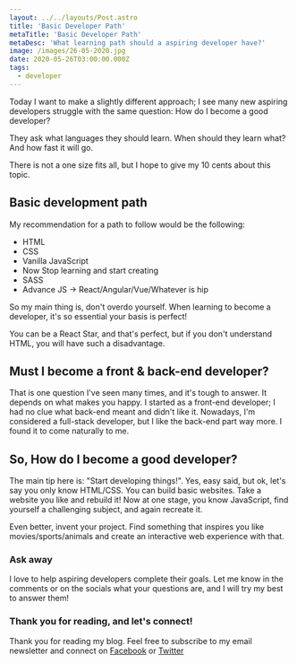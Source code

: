 ```yaml
---
layout: ../../layouts/Post.astro
title: 'Basic Developer Path'
metaTitle: 'Basic Developer Path'
metaDesc: 'What learning path should a aspiring developer have?'
image: /images/26-05-2020.jpg
date: 2020-05-26T03:00:00.000Z
tags:
  - developer
---
```


Today I want to make a slightly different approach; I see many new aspiring developers struggle with the same question: How do I become a good developer?

They ask what languages they should learn. When should they learn what? And how fast it will go.

There is not a one size fits all, but I hope to give my 10 cents about this topic.

## Basic development path

My recommendation for a path to follow would be the following:

- HTML
- CSS
- Vanilla JavaScript
- Now Stop learning and start creating
- SASS
- Advance JS -> React/Angular/Vue/Whatever is hip

So my main thing is, don't overdo yourself. When learning to become a developer, it's so essential your basis is perfect!

You can be a React Star, and that's perfect, but if you don't understand HTML, you will have such a disadvantage.

## Must I become a front & back-end developer?

That is one question I've seen many times, and it's tough to answer. It depends on what makes you happy. I started as a front-end developer; I had no clue what back-end meant and didn't like it. Nowadays, I'm considered a full-stack developer, but I like the back-end part way more.
I found it to come naturally to me.

## So, How do I become a good developer?

The main tip here is: "Start developing things!". Yes, easy said, but ok, let's say you only know HTML/CSS. You can build basic websites. Take a website you like and rebuild it!
Now at one stage, you know JavaScript, find yourself a challenging subject, and again recreate it.

Even better, invent your project. Find something that inspires you like movies/sports/animals and create an interactive web experience with that.

### Ask away

I love to help aspiring developers complete their goals.
Let me know in the comments or on the socials what your questions are, and I will try my best to answer them!

### Thank you for reading, and let's connect!

Thank you for reading my blog. Feel free to subscribe to my email newsletter and connect on [Facebook](https://www.facebook.com/DailyDevTipsBlog) or [Twitter](https://twitter.com/DailyDevTips1)
